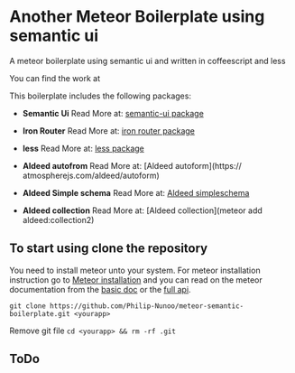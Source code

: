 # Another Meteor Boilerplate using semantic ui #

A meteor boilerplate using semantic ui and written in coffeescript and less

You can find the work at 

This boilerplate includes the following packages:

* __Semantic Ui__ Read More at: [semantic-ui package](https://atmospherejs.com/semantic/ui)

* __Iron Router__ Read More at: [iron router package](https://atmospherejs.com/iron/router)

* __less__ Read More at: [less package](https://atmospherejs.com/meteor/less)

* __Aldeed autofrom__ Read More at: [Aldeed autoform](https://
atmospherejs.com/aldeed/autoform)

* __Aldeed Simple schema__ Read More at: [Aldeed simpleschema](https://atmospherejs.com/aldeed/simple-schema)

* __Aldeed collection__ Read More at: [Aldeed collection](meteor add aldeed:collection2)

## To start using clone the repository ##

You need to install meteor unto your system. For meteor installation instruction go to [Meteor installation](https://www.meteor.com/install) and you can read on the meteor documentation from the [basic doc](http://docs.meteor.com/#/basic/) or the [full api](http://docs.meteor.com/#/full/).

`
git clone https://github.com/Philip-Nunoo/meteor-semantic-boilerplate.git <yourapp>
`

Remove git file
`
cd <yourapp> && rm -rf .git
`

## ToDo ##

